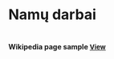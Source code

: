 <h1>Namų darbai<h1>

<h4>Wikipedia page sample <a href="https://simonakom.github.io/Namu-darbai/1.RichardGere/Richard%20Gere.html" style="font-size:small;">View</a>

 <h4>



